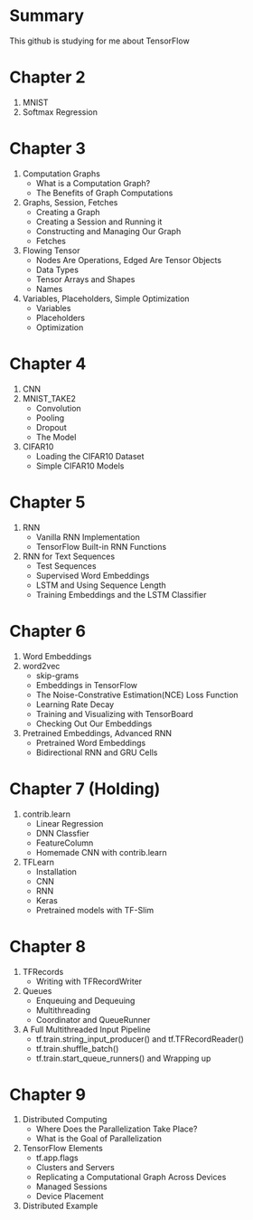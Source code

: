 Summary
=======
This github is studying for me about TensorFlow

Chapter 2
=========
1. MNIST
2. Softmax Regression

Chapter 3
=========
1. Computation Graphs
	* What is a Computation Graph?
	* The Benefits of Graph Computations
2. Graphs, Session, Fetches
	* Creating a Graph
	* Creating a Session and Running it
	* Constructing and Managing Our Graph
	* Fetches
3. Flowing Tensor
	* Nodes Are Operations, Edged Are Tensor Objects
	* Data Types
	* Tensor Arrays and Shapes
	* Names
4. Variables, Placeholders, Simple Optimization
	* Variables
	* Placeholders
	* Optimization

Chapter 4
=========
1. CNN
2. MNIST_TAKE2
	* Convolution
	* Pooling
	* Dropout
	* The Model
3. CIFAR10
	* Loading the CIFAR10 Dataset
	* Simple CIFAR10 Models

Chapter 5
=========
1. RNN
	* Vanilla RNN Implementation
	* TensorFlow Built-in RNN Functions
2. RNN for Text Sequences
	* Test Sequences
	* Supervised Word Embeddings
	* LSTM and Using Sequence Length
	* Training Embeddings and the LSTM Classifier

Chapter 6
=========
1. Word Embeddings
2. word2vec
	* skip-grams
	* Embeddings in TensorFlow
	* The Noise-Constrative Estimation(NCE) Loss Function
	* Learning Rate Decay
	* Training and Visualizing with TensorBoard
	* Checking Out Our Embeddings
3. Pretrained Embeddings, Advanced RNN
	* Pretrained Word Embeddings
	* Bidirectional RNN and GRU Cells

Chapter 7 (Holding)
===================
1. contrib.learn
	* Linear Regression
	* DNN Classfier
	* FeatureColumn
	* Homemade CNN with contrib.learn
2. TFLearn
	* Installation
	* CNN
	* RNN
	* Keras
	* Pretrained models with TF-Slim

Chapter 8
=========
1. TFRecords
	* Writing with TFRecordWriter
2. Queues
	* Enqueuing and Dequeuing
	* Multithreading
	* Coordinator and QueueRunner
3. A Full Multithreaded Input Pipeline
	* tf.train.string_input_producer() and tf.TFRecordReader()
	* tf.train.shuffle_batch()
	* tf.train.start_queue_runners() and Wrapping up

Chapter 9
=========
1. Distributed Computing
	* Where Does the Parallelization Take Place?
	* What is the Goal of Parallelization
2. TensorFlow Elements
	* tf.app.flags
	* Clusters and Servers
	* Replicating a Computational Graph Across Devices
	* Managed Sessions
	* Device Placement
3. Distributed Example
